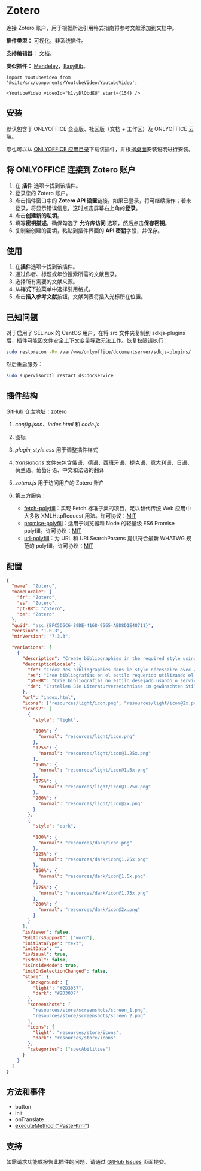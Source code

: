 # Zotero

连接 Zotero 账户，用于根据所选引用格式指南将参考文献添加到文档中。

**插件类型：** 可视化，非系统插件。

**支持编辑器：** 文档。

**类似插件：** [Mendeley](https://github.com/ONLYOFFICE/onlyoffice.github.io/tree/master/sdkjs-plugins/content/mendeley)，[EasyBib](https://github.com/ONLYOFFICE/onlyoffice.github.io/tree/master/sdkjs-plugins/content/easybib)。

```mdx-code-block
import YoutubeVideo from '@site/src/components/YoutubeVideo/YoutubeVideo';

<YoutubeVideo videoId="k1vyDlQbdEU" start={154} />
```

## 安装

默认包含于 ONLYOFFICE 企业版、社区版（文档 + 工作区）及 ONLYOFFICE 云端。

您也可以从 [ONLYOFFICE 应用目录](https://www.onlyoffice.com/en/app-directory/zotero)下载该插件，并根据[桌面](../../tutorials/installing/onlyoffice-desktop-editors.md)安装说明进行安装。

## 将 ONLYOFFICE 连接到 Zotero 账户

1. 在 **插件** 选项卡找到该插件。  
2. 登录您的 Zotero 账户。  
3. 点击插件窗口中的 **Zotero API 设置**链接。如果已登录，将可继续操作；若未登录，将显示错误信息，这时点击屏幕右上角的**登录**。  
4. 点击**创建新的私钥**。  
5. 填写**密钥描述**，确保勾选了 **允许库访问** 选项，然后点击**保存密钥**。  
6. 复制新创建的密钥，粘贴到插件界面的 **API 密钥**字段，并保存。

## 使用

1. 在**插件**选项卡找到该插件。  
2. 通过作者、标题或年份搜索所需的文献目录。  
3. 选择所有需要的文献来源。  
4. 从**样式**下拉菜单中选择引用格式。  
5. 点击**插入参考文献**按钮，文献列表将插入光标所在位置。

## 已知问题

对于启用了 SELinux 的 CentOS 用户，在将 src 文件夹复制到 sdkjs-plugins 后，插件可能因文件安全上下文变量导致无法工作。恢复权限请执行：

``` sh
sudo restorecon -Rv /var/www/onlyoffice/documentserver/sdkjs-plugins/
```

然后重启服务：

``` sh
sudo supervisorctl restart ds:docservice
```

## 插件结构

GitHub 仓库地址：[zotero](https://github.com/ONLYOFFICE/onlyoffice.github.io/tree/master/sdkjs-plugins/content/zotero)

1. *config.json*、*index.html* 和 *code.js*

2. 图标

3. *plugin_style.css* 用于调整插件样式

4. *translations* 文件夹包含俄语、德语、西班牙语、捷克语、意大利语、日语、荷兰语、葡萄牙语、中文和法语的翻译

5. *zotero.js* 用于访问用户的 Zotero 账户

6. 第三方服务：

   - [fetch-polyfill](https://github.com/github/fetch)：实现 Fetch 标准子集的项目，足以替代传统 Web 应用中大多数 XMLHttpRequest 用法。许可协议：[MIT](https://github.com/ONLYOFFICE/onlyoffice.github.io/blob/master/sdkjs-plugins/content/zotero/licenses/fetch-polyfill.license)  
   - [promise-polyfill](https://github.com/taylorhakes/promise-polyfill)：适用于浏览器和 Node 的轻量级 ES6 Promise polyfill。许可协议：[MIT](https://github.com/ONLYOFFICE/onlyoffice.github.io/blob/master/sdkjs-plugins/content/zotero/licenses/promise-polyfill.license)  
   - [url-polyfill](https://github.com/lifaon74/url-polyfill)：为 URL 和 URLSearchParams 提供符合最新 WHATWG 规范的 polyfill。许可协议：[MIT](https://github.com/ONLYOFFICE/onlyoffice.github.io/blob/master/sdkjs-plugins/content/zotero/licenses/url-polyfill.license)

## 配置

``` json
{
  "name": "Zotero",
  "nameLocale": {
    "fr": "Zotero",
    "es": "Zotero",
    "pt-BR": "Zotero",
    "de": "Zotero"
  },
  "guid": "asc.{BFC5D5C6-89DE-4168-9565-ABD8D1E48711}",
  "version": "1.0.3",
  "minVersion": "7.3.3",

  "variations": [
    {
      "description": "Create bibliographies in the required style using Zotero service.",
      "descriptionLocale": {
        "fr": "Créez des bibliographies dans le style nécessaire avec Zotero.",
        "es": "Cree bibliografías en el estilo requerido utilizando el servicio Zotero.",
        "pt-BR": "Crie bibliografias no estilo desejado usando o serviço Zotero.",
        "de": "Erstellen Sie Literaturverzeichnisse im gewünschten Stil mittels Zotero."
      },
      "url": "index.html",
      "icons": ["resources/light/icon.png", "resources/light/icon@2x.png"],
      "icons2": [
        {
          "style": "light",
                        
          "100%": {
            "normal": "resources/light/icon.png"
          },
          "125%": {
            "normal": "resources/light/icon@1.25x.png"
          },
          "150%": {
            "normal": "resources/light/icon@1.5x.png"
          },
          "175%": {
            "normal": "resources/light/icon@1.75x.png"
          },
          "200%": {
            "normal": "resources/light/icon@2x.png"
          }
        },
        {
          "style": "dark",
                        
          "100%": {
            "normal": "resources/dark/icon.png"
          },
          "125%": {
            "normal": "resources/dark/icon@1.25x.png"
          },
          "150%": {
            "normal": "resources/dark/icon@1.5x.png"
          },
          "175%": {
            "normal": "resources/dark/icon@1.75x.png"
          },
          "200%": {
            "normal": "resources/dark/icon@2x.png"
          }
        }
      ],
      "isViewer": false,
      "EditorsSupport": ["word"],
      "initDataType": "text",
      "initData": "",
      "isVisual": true,
      "isModal": false,
      "isInsideMode": true,
      "initOnSelectionChanged": false,
      "store": {
        "background": {
          "light": "#2D3037",
          "dark": "#2D3037"
        },
        "screenshots": [
          "resources/store/screenshots/screen_1.png",
          "resources/store/screenshots/screen_2.png"
        ],
        "icons": {
          "light": "resources/store/icons",
          "dark": "resources/store/icons"
        },
        "categories": ["specAbilities"]
      }
    }
  ]
}
```

## 方法和事件
  
- button
- init
- onTranslate
- [executeMethod ("PasteHtml")](../../interacting-with-editors/methods/text-document-api/Api/Methods/PasteHtml.md)

## 支持

如需请求功能或报告此插件的问题，请通过 [GitHub Issues](https://github.com/ONLYOFFICE/onlyoffice.github.io/issues) 页面提交。
